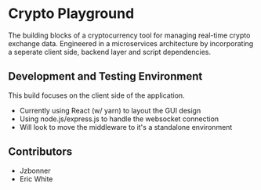 # Crypto Playground
The building blocks of a cryptocurrency tool for managing real-time crypto exchange data. Engineered in a microservices architecture by incorporating a seperate client side, backend layer and script dependencies. 

## Development and Testing Environment
This build focuses on the client side of the application. 
* Currently using React (w/ yarn) to layout the GUI design 
* Using node.js/express.js to handle the websocket connection 
* Will look to move the middleware to it's a standalone environment

## Contributors
* Jzbonner
* Eric White
